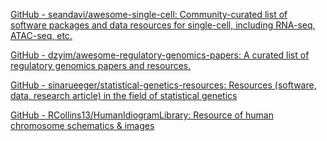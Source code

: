 
[GitHub - seandavi/awesome-single-cell: Community-curated list of software packages and data resources for single-cell, including RNA-seq, ATAC-seq, etc.](https://github.com/seandavi/awesome-single-cell)

[GitHub - dzyim/awesome-regulatory-genomics-papers: A curated list of regulatory genomics papers and resources.](https://github.com/dzyim/awesome-regulatory-genomics-papers)

[GitHub - sinarueeger/statistical-genetics-resources: Resources (software, data, research article) in the field of statistical genetics](https://github.com/sinarueeger/statistical-genetics-resources)

[GitHub - RCollins13/HumanIdiogramLibrary: Resource of human chromosome schematics & images](https://github.com/RCollins13/HumanIdiogramLibrary)

